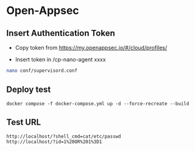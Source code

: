 # Open-Appsec

## Insert Authentication Token

- Copy token from <https://my.openappsec.io/#/cloud/profiles/>

- Insert token in /cp-nano-agent xxxx

```sh
nano conf/supervisord.conf
```

## Deploy test

```shell
docker compose -f docker-compose.yml up -d --force-recreate --build
```

## Test URL

```sh
http://localhost/?shell_cmd=cat/etc/passwd
http://localhost/?id=1%20OR%201%3D1
```

